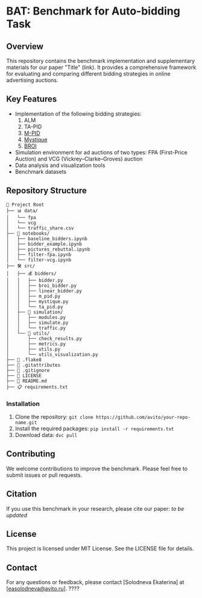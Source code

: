 # BAT: Benchmark for Auto-bidding Task
## Overview

This repository contains the benchmark implementation and supplementary materials for our paper "Title" (link). It provides a comprehensive framework for evaluating and comparing different bidding strategies in online advertising auctions.

## Key Features

- Implementation of the following bidding strategies:
  1. ALM
  2. TA-PID
  3. [M-PID](https://arxiv.org/pdf/1905.10928)
  4. [Mystique](https://www.yahooinc.com/research/publications/mystique-a-budget-pacing-system-for-performance-optimization-in-online-advertising)
  5. [BROI](https://arxiv.org/pdf/2301.13306)
- Simulation environment for ad auctions of two types: FPA (First-Price Auction) and VCG (Vickrey–Clarke–Groves) auction
- Data analysis and visualization tools
- Benchmark datasets

## Repository Structure

```
📁 Project Root
├── 📊 data/
│   └── fpa
│   └── vcg
│   └── traffic_share.csv
├── 📓 notebooks/
│   ├── baseline_bidders.ipynb
│   ├── bidder_example.ipynb
│   ├── pictures_rebuttal.ipynb
│   ├── filter-fpa.ipynb
│   └── filter-vcg.ipynb
├── 🛠️ src/
│   ├── 💰 bidders/
│   │   ├── bidder.py
│   │   ├── broi_bidder.py
│   │   ├── linear_bidder.py
│   │   ├── m_pid.py
│   │   ├── mystique.py
│   │   └── ta_pid.py
│   ├── 🔄 simulation/
│   │   ├── modules.py
│   │   ├── simulate.py
│   │   └── traffic.py
│   └── 🔧 utils/
│       ├── check_results.py
│       ├── metrics.py
│       ├── utils.py
│       └── utils_visualization.py
├── 📄 .flake8
├── 📄 .gitattributes
├── 📄 .gitignore
├── 📜 LICENSE
├── 📘 README.md
├── 📋 requirements.txt
```

### Installation

1. Clone the repository: `git clone https://github.com/avito/your-repo-name.git`
2. Install the required packages: `pip install -r requirements.txt`
3. Download data: `dvc pull`

## Contributing

We welcome contributions to improve the benchmark. Please feel free to submit issues or pull requests.

## Citation

If you use this benchmark in your research, please cite our paper: *to be updated*

## License

This project is licensed under MIT License. See the LICENSE file for details. 

## Contact

For any questions or feedback, please contact [Solodneva Ekaterina] at [easolodneva@avito.ru].  ????

